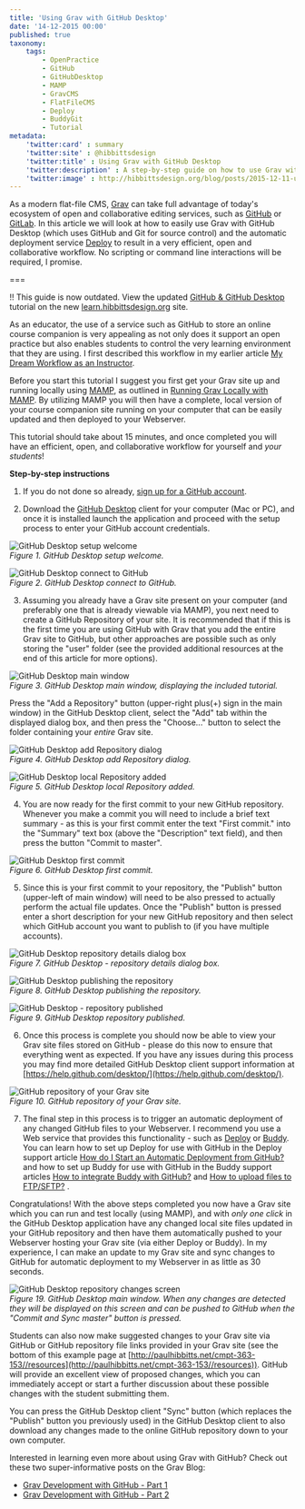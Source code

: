 ```yaml
---
title: 'Using Grav with GitHub Desktop'
date: '14-12-2015 00:00'
published: true
taxonomy:
    tags:
        - OpenPractice
        - GitHub
        - GitHubDesktop
        - MAMP
        - GravCMS
        - FlatFileCMS
        - Deploy
        - BuddyGit
        - Tutorial
metadata:
    'twitter:card' : summary
    'twitter:site' : @hibbittsdesign
    'twitter:title' : Using Grav with GitHub Desktop
    'twitter:description' : A step-by-step guide on how to use Grav with GitHub Desktop and an automatic deployment service.
    'twitter:image' : http://hibbittsdesign.org/blog/posts/2015-12-11-using-grav-with-github/github-desktop-welcome-1.png
---
```


As a modern flat-file CMS, [Grav](http:getgrav.org) can take full advantage of today's ecosystem of open and collaborative editing services, such as [GitHub](http://github.com) or [GitLab](http://gitlab.com). In this article we will look at how to easily use Grav with GitHub Desktop (which uses GitHub and Git for source control) and the automatic deployment service [Deploy](http://www.deployhq.com) to result in a very efficient, open and collaborative workflow. No scripting or command line interactions will be required, I promise.

===

!! This guide is now outdated. View the updated [GitHub & GitHub Desktop](http://learn.hibbittsdesign.org/github-githubdesktop) tutorial on the new  [learn.hibbittsdesign.org](http://learn.hibbittsdesign.org) site.

As an educator, the use of a service such as GitHub to store an online course companion is very appealing as not only does it support an open practice but also enables students to control the very learning environment that they are using. I first described this workflow in my earlier article [My Dream Workflow as an Instructor](../my-dream-workflow-as-an-instructor).

Before you start this tutorial I suggest you first get your Grav site up and running locally using [MAMP](https://www.mamp.info/en/), as outlined in [Running Grav Locally with MAMP](../running-grav-locally-with-mamp). By utilizing MAMP you will then have a complete, local version of your course companion site running on your computer that can be easily updated and then deployed to your Webserver.

This tutorial should take about 15 minutes, and once completed you will have an efficient, open, and collaborative workflow for yourself and _your students_!

**Step-by-step instructions**

1. If you do not done so already, [sign up for a GitHub account](https://github.com/join).

2. Download the [GitHub Desktop](https://desktop.github.com/) client for your computer (Mac or PC), and once it is installed launch the application and proceed with the setup process to enter your GitHub account credentials.

  ![GitHub Desktop setup welcome](github-desktop-welcome-1.png)  
  _Figure 1. GitHub Desktop setup welcome._

  ![GitHub Desktop connect to GitHub](github-desktop-welcome-2.png)  
  _Figure 2. GitHub Desktop connect to GitHub._

3. Assuming you already have a Grav site present on your computer (and preferably one that is already viewable via MAMP), you next need to create a GitHub Repository of your site. It is recommended that if this is the first time you are using GitHub with Grav that you add the entire Grav site to GitHub, but other approaches are possible such as only storing the "user" folder (see the provided additional resources at the end of this article for more options).

  ![GitHub Desktop main window](github-desktop-main-window.png)  
  _Figure 3. GitHub Desktop main window, displaying the included tutorial._

  Press the "Add a Repository" button (upper-right plus(+) sign in the main window) in the GitHub Desktop client, select the "Add" tab within the displayed dialog box, and then press the "Choose..." button to select the folder containing your _entire_ Grav site.

  ![GitHub Desktop add Repository dialog](github-desktop-add-repository-dialog.png)  
  _Figure 4. GitHub Desktop add Repository dialog._

  ![GitHub Desktop local Repository added](github-desktop-local-repository-added.png)  
  _Figure 5. GitHub Desktop local Repository added._

4. You are now ready for the first commit to your new GitHub repository. Whenever you make a commit you will need to include a brief text summary - as this is your first commit enter the text "First commit." into the "Summary" text box (above the "Description" text field), and then press the button "Commit to master".

  ![GitHub Desktop first commit](github-desktop-first-commit.png)  
  _Figure 6.  GitHub Desktop first commit._

5. Since this is your first commit to your repository, the "Publish" button (upper-left of main window) will need to be also pressed to actually perform the actual file updates. Once the "Publish" button is pressed enter a short description for your new GitHub repository and then select which GitHub account you want to publish to (if you have multiple accounts).

  ![GitHub Desktop repository details dialog box](github-desktop-publish-repository.png)  
  _Figure 7. GitHub Desktop - repository details dialog box._

  ![GitHub Desktop publishing the repository](github-desktop-publishing-the-repository.png)  
  _Figure 8. GitHub Desktop publishing the repository._

  ![GitHub Desktop - repository published](github-desktop-repository-published.png)  
  _Figure 9. GitHub Desktop repository published._

6. Once this process is complete you should now be able to view your Grav site files stored on GitHub - please do this now to ensure that everything went as expected. If you have any issues during this process you may find more detailed GitHub Desktop client support information at [https://help.github.com/desktop/](https://help.github.com/desktop/).

  ![GitHub repository of your Grav site](github-repository.png)  
  _Figure 10. GitHub repository of your Grav site._

7. The final step in this process is to trigger an automatic deployment of any changed GitHub files to your Webserver. I recommend you use a Web service that provides this functionality - such as [Deploy](http://www.deployhq.com) or [Buddy](https://buddy.works/). You can learn how to set up Deploy for use with GitHub in the Deploy support article [How do I Start an Automatic Deployment from GitHub?](https://support.deployhq.com/articles/deployments/how-do-i-start-an-automatic-deployment-from-github) and how to set up Buddy for use with GitHub in the Buddy support articles [How to integrate Buddy with GitHub?](https://buddy.works/knowledge/version-control/how-integrate-buddy-with-github) and [How to upload files to FTP/SFTP?](https://buddy.works/knowledge/deployments/how-deploy-files-to-ftp) .

Congratulations! With the above steps completed you now have a Grav site which you can run and test locally (using MAMP), and with _only one click_ in the GitHub Desktop application have any changed local site files updated in your GitHub repository and then have them automatically pushed to your Webserver hosting your Grav site (via either Deploy or Buddy). In my experience, I can make an update to my Grav site and sync changes to GitHub for automatic deployment to my Webserver in as little as 30 seconds.

  ![ GitHub Desktop repository changes screen](github-desktop-changes-detected.png)  
  _Figure 19. GitHub Desktop main window. When any changes are detected they will be displayed on this screen and can be pushed to GitHub when the "Commit and Sync master" button is pressed._

Students can also now make suggested changes to your Grav site via GitHub or GitHub repository file links provided in your Grav site (see the bottom of this example page at [http://paulhibbitts.net/cmpt-363-153//resources](http://paulhibbitts.net/cmpt-363-153//resources)). GitHub will provide an excellent view of proposed changes, which you can immediately accept or start a further discussion about these possible changes with the student submitting them.

You can press the GitHub Desktop client "Sync" button (which replaces the "Publish" button you previously used) in the GitHub Desktop client to also download any changes made to the online GitHub repository down to your own computer.

Interested in learning even more about using Grav with GitHub? Check out these two super-informative posts on the Grav Blog:
* [Grav Development with GitHub - Part 1](http://getgrav.org/blog/developing-with-github-part-1)
* [Grav Development with GitHub - Part 2](http://getgrav.org/blog/developing-with-github-part-2)
